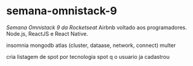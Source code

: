 # semana-omnistack-9
*Semana Omnistack 9 da Rocketseat*
Airbnb voltado aos programadores. Node.js, ReactJS e React Native.


insomnia
mongodb atlas (cluster, dataase, network, connect)
multer

cria listagem de spot por tecnologia
spot q o usuario ja cadastrou
